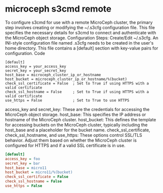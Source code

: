 # microceph s3cmd remote

To configure s3cmd for use with a remote MicroCeph cluster, the primary step involves creating or modifying the ~/.s3cfg configuration file. This file specifies the necessary details for s3cmd to connect and authenticate with the MicroCeph object storage.
Configuration Steps:
Create/Edit ~/.s3cfg.
An INI-style configuration file named .s3cfg needs to be created in the user's home directory. This file contains a [default] section with key-value pairs for configuration.
Code

    [default]
    access_key = your_access_key
    secret_key = your_secret_key
    host_base = microceph_cluster_ip_or_hostname
    host_bucket = microceph_cluster_ip_or_hostname/%(bucket)
    check_ssl_certificate = False  ; Set to True if using HTTPS with a valid certificate
    check_ssl_hostname = False     ; Set to True if using HTTPS with a valid certificate
    use_https = False              ; Set to True to use HTTPS
access_key
and secret_key: These are the credentials for accessing the MicroCeph object storage.
host_base:
This specifies the IP address or hostname of the MicroCeph cluster.
host_bucket:
This defines the template for accessing buckets on the MicroCeph cluster, typically including the host_base and a placeholder for the bucket name.
check_ssl_certificate,
check_ssl_hostname, and use_https: These options control SSL/TLS behavior. Adjust them based on whether the MicroCeph cluster is configured for HTTPS and if a valid SSL certificate is in use.

```ini
[default]
access_key = foo
secret_key = bar
host_base = micro11
host_bucket = micro11/%(bucket)
check_ssl_certificate = False
check_ssl_hostname = False
use_https = False
```
